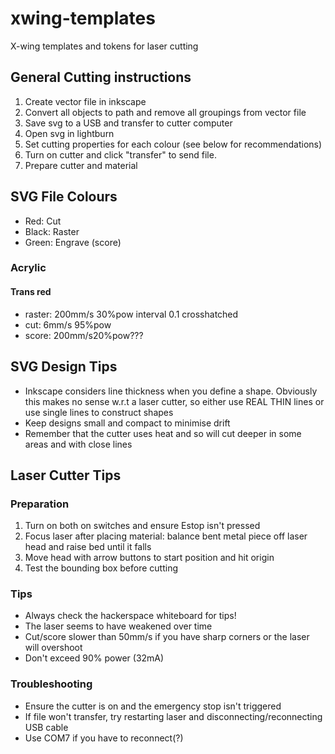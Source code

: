 # xwing-templates
X-wing templates and tokens for laser cutting

## General Cutting instructions
1. Create vector file in inkscape
2. Convert all objects to path and remove all groupings from vector file
3. Save svg to a USB and transfer to cutter computer
4. Open svg in lightburn
5. Set cutting properties for each colour (see below for recommendations)
6. Turn on cutter and click "transfer" to send file.
6. Prepare cutter and material

## SVG File Colours
* Red: Cut
* Black: Raster
* Green: Engrave (score)

### Acrylic
#### Trans red
* raster: 200mm/s 30%pow interval 0.1 crosshatched
* cut:    6mm/s 95%pow
* score:  200mm/s20%pow???

## SVG Design Tips
* Inkscape considers line thickness when you define a shape.
Obviously this makes no sense w.r.t a laser cutter, so either use REAL THIN lines or
use single lines to construct shapes
* Keep designs small and compact to minimise drift
* Remember that the cutter uses heat and so will cut deeper in some areas and with close lines

## Laser Cutter Tips
### Preparation
1. Turn on both on switches and ensure Estop isn't pressed
1. Focus laser after placing material: balance bent metal piece off laser head and raise bed until it falls
1. Move head with arrow buttons to start position and hit origin
1. Test the bounding box before cutting

### Tips
* Always check the hackerspace whiteboard for tips!
* The laser seems to have weakened over time
* Cut/score slower than 50mm/s if you have sharp corners or the laser will overshoot
* Don't exceed 90% power (32mA)

### Troubleshooting
* Ensure the cutter is on and the emergency stop isn't triggered
* If file won't transfer, try restarting laser and disconnecting/reconnecting USB cable
* Use COM7 if you have to reconnect(?)
